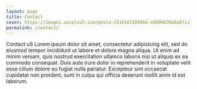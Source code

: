 ```yaml
---
layout: page
title: Contact
cover: https://images.unsplash.com/photo-1516163109866-e9d98630a0a6?ixlib=rb-1.2.1&ixid=MnwxMjA3fDB8MHxzZWFyY2h8MzN8fHdoaXRlJTIwcGVufGVufDB8fDB8fA%3D%3D&auto=format&fit=crop&w=500&q=60%3D&auto=format&fit=crop&w=500&q=60
permalink: /contact/
---
```

Contact uS Lorem ipsum dolor sit amet, consectetur adipisicing elit, sed do eiusmod tempor incididunt ut labore et dolore magna aliqua. Ut enim ad minim veniam, quis nostrud exercitation ullamco laboris nisi ut aliquip ex ea commodo consequat. Duis aute irure dolor in reprehenderit in voluptate velit esse cillum dolore eu fugiat nulla pariatur. Excepteur sint occaecat cupidatat non proident, sunt in culpa qui officia deserunt mollit anim id est laborum.